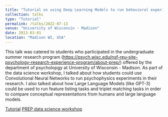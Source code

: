 ```yaml
---
title: "Tutorial on using Deep Learning Models to run behavioral experiments"
collection: talks
type: "Tutorial"
permalink: /talks/2022-07-13
venue: "University of Wisconsin - Madison"
date: 2013-03-01
location: "Madison WI, USA"
---
```


This talk was catered to students who participated in the undergraduate summer research program (https://psych.wisc.edu/nsf-reu-site-psychology-research-experience-program/about-prep/) offered by the department of psycholopgy at University of Wisconsin - Madison. As part of the data science workshop, I talked about how students could use Convolutional Neural Networks to run psychophysics experiments in their research. I also talked about how Large Language Models (like GPT-3) could be used to run feature listing tasks and triplet matching tasks in order to compare conceptual representations from humans and large language models.

[Tutorial](https://github.com/siddsuresh97/prep_tutorial/blob/main/tutorial.ipynb)
[PREP data science workshop](https://lucid.wisc.edu/dsworkshop/s)